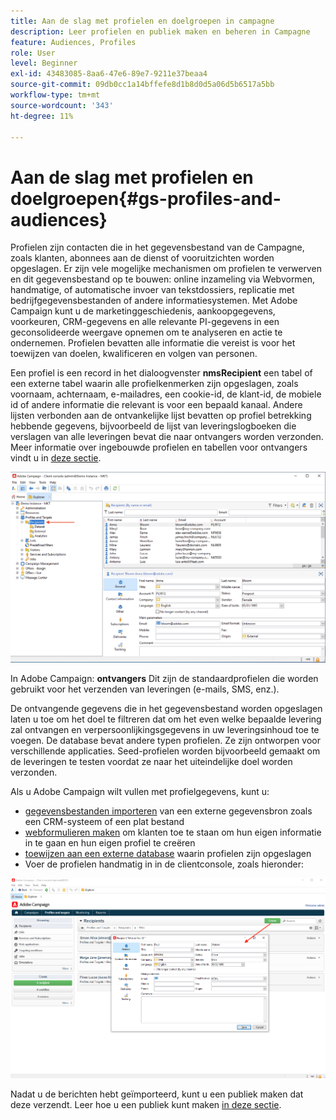 ```yaml
---
title: Aan de slag met profielen en doelgroepen in campagne
description: Leer profielen en publiek maken en beheren in Campagne
feature: Audiences, Profiles
role: User
level: Beginner
exl-id: 43483085-8aa6-47e6-89e7-9211e37beaa4
source-git-commit: 09db0cc1a14bffefe8d1b8d0d5a06d5b6517a5bb
workflow-type: tm+mt
source-wordcount: '343'
ht-degree: 11%

---
```


# Aan de slag met profielen en doelgroepen{#gs-profiles-and-audiences}

Profielen zijn contacten die in het gegevensbestand van de Campagne, zoals klanten, abonnees aan de dienst of vooruitzichten worden opgeslagen. Er zijn vele mogelijke mechanismen om profielen te verwerven en dit gegevensbestand op te bouwen: online inzameling via Webvormen, handmatige, of automatische invoer van tekstdossiers, replicatie met bedrijfgegevensbestanden of andere informatiesystemen. Met Adobe Campaign kunt u de marketinggeschiedenis, aankoopgegevens, voorkeuren, CRM-gegevens en alle relevante PI-gegevens in een geconsolideerde weergave opnemen om te analyseren en actie te ondernemen. Profielen bevatten alle informatie die vereist is voor het toewijzen van doelen, kwalificeren en volgen van personen.



Een profiel is een record in het dialoogvenster **nmsRecipient** een tabel of een externe tabel waarin alle profielkenmerken zijn opgeslagen, zoals voornaam, achternaam, e-mailadres, een cookie-id, de klant-id, de mobiele id of andere informatie die relevant is voor een bepaald kanaal. Andere lijsten verbonden aan de ontvankelijke lijst bevatten op profiel betrekking hebbende gegevens, bijvoorbeeld de lijst van leveringslogboeken die verslagen van alle leveringen bevat die naar ontvangers worden verzonden. Meer informatie over ingebouwde profielen en tabellen voor ontvangers vindt u in [deze sectie](../dev/datamodel.md#ootb-profiles).

![](assets/recipients-in-explorer.png)

In Adobe Campaign: **ontvangers** Dit zijn de standaardprofielen die worden gebruikt voor het verzenden van leveringen (e-mails, SMS, enz.).

De ontvangende gegevens die in het gegevensbestand worden opgeslagen laten u toe om het doel te filtreren dat om het even welke bepaalde levering zal ontvangen en verpersoonlijkingsgegevens in uw leveringsinhoud toe te voegen. De database bevat andere typen profielen. Ze zijn ontworpen voor verschillende applicaties. Seed-profielen worden bijvoorbeeld gemaakt om de leveringen te testen voordat ze naar het uiteindelijke doel worden verzonden.

Als u Adobe Campaign wilt vullen met profielgegevens, kunt u:

* [gegevensbestanden importeren](../start/import.md) van een externe gegevensbron zoals een CRM-systeem of een plat bestand
* [webformulieren maken](../dev/webapps.md) om klanten toe te staan om hun eigen informatie in te gaan en hun eigen profiel te creëren
* [toewijzen aan een externe database](../connect/fda.md) waarin profielen zijn opgeslagen
* Voer de profielen handmatig in in de clientconsole, zoals hieronder:

![](assets/create-profile.png)

<!--You can also select your message audience in an external file: recipients are stored not in the database, but in files. These are known as “external” deliveries. These contacts can be imported or not in Adobe Campaign. [Learn more](external-profiles.md).-->

Nadat u de berichten hebt geïmporteerd, kunt u een publiek maken dat deze verzendt. Leer hoe u een publiek kunt maken [in deze sectie](create-audiences.md).